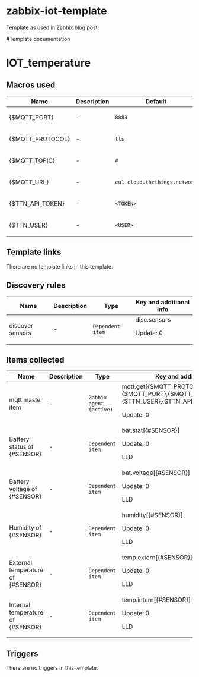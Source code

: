 # zabbix-iot-template

Template as used in Zabbix blog post: 



#Template documentation

# IOT_temperature

## Macros used

|Name|Description|Default|Type|
|----|-----------|-------|----|
|{$MQTT_PORT}|<p>-</p>|`8883`|Text macro|
|{$MQTT_PROTOCOL}|<p>-</p>|`tls`|Text macro|
|{$MQTT_TOPIC}|<p>-</p>|`#`|Text macro|
|{$MQTT_URL}|<p>-</p>|`eu1.cloud.thethings.network`|Text macro|
|{$TTN_API_TOKEN}|<p>-</p>|`<TOKEN>`|Text macro|
|{$TTN_USER}|<p>-</p>|`<USER>`|Text macro|
## Template links

There are no template links in this template.

## Discovery rules

|Name|Description|Type|Key and additional info|
|----|-----------|----|----|
|discover sensors|<p>-</p>|`Dependent item`|disc.sensors<p>Update: 0</p>|
## Items collected

|Name|Description|Type|Key and additional info|
|----|-----------|----|----|
|mqtt master item|<p>-</p>|`Zabbix agent (active)`|mqtt.get[{$MQTT_PROTOCOL}://{$MQTT_URL}:{$MQTT_PORT},{$MQTT_TOPIC},{$TTN_USER},{$TTN_API_TOKEN}]<p>Update: 0</p>|
|Battery status of {#SENSOR}|<p>-</p>|`Dependent item`|bat.stat[{#SENSOR}]<p>Update: 0</p><p>LLD</p>|
|Battery voltage of {#SENSOR}|<p>-</p>|`Dependent item`|bat.voltage[{#SENSOR}]<p>Update: 0</p><p>LLD</p>|
|Humidity of  {#SENSOR}|<p>-</p>|`Dependent item`|humidity[{#SENSOR}]<p>Update: 0</p><p>LLD</p>|
|External temperature of {#SENSOR}|<p>-</p>|`Dependent item`|temp.extern[{#SENSOR}]<p>Update: 0</p><p>LLD</p>|
|Internal temperature of {#SENSOR}|<p>-</p>|`Dependent item`|temp.intern[{#SENSOR}]<p>Update: 0</p><p>LLD</p>|
## Triggers

There are no triggers in this template.
